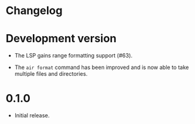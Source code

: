 # Changelog

# Development version

- The LSP gains range formatting support (#63).

- The `air format` command has been improved and is now able to take multiple files and directories.


# 0.1.0

- Initial release.
